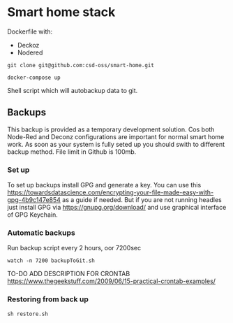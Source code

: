 # Smart home stack

Dockerfile with:

- Deckoz
- Nodered

```shell
git clone git@github.com:csd-oss/smart-home.git

docker-compose up
```

Shell script which will autobackup data to git.

## Backups

This backup is provided as a temporary development solution. Cos both Node-Red and Deconz configurations are important for normal smart home work. As soon as your system is fully seted up you should swith to different backup method. File limit in Github is 100mb.

### Set up

To set up backups install GPG and generate a key. You can use this <https://towardsdatascience.com/encrypting-your-file-made-easy-with-gpg-4b9c147e854> as a guide if needed. But if you are not running headles just install GPG via <https://gnupg.org/download/> and use graphical interface of GPG Keychain.

### Automatic backups

Run backup script every 2 hours, oor 7200sec

```shell
watch -n 7200 backupToGit.sh
```

TO-DO ADD DESCRIPTION FOR CRONTAB
<https://www.thegeekstuff.com/2009/06/15-practical-crontab-examples/>

### Restoring from back up

```shell
sh restore.sh
```
